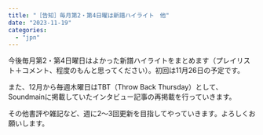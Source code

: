 ```yaml
---
title: "［告知］毎月第2・第4日曜は新譜ハイライト　他"
date: "2023-11-19"
categories: 
  - "jpn"
---
```


今後毎月第2・第4日曜日はよかった新譜ハイライトをまとめます（プレイリスト＋コメント、程度のもんと思ってください）。初回は11月26日の予定です。

また、12月から毎週木曜日はTBT（Throw Back Thursday）として、Soundmainに掲載していたインタビュー記事の再掲載を行っていきます。

その他書評や雑記など、週に2～3回更新を目指してやっていきます。よろしくお願いします。
